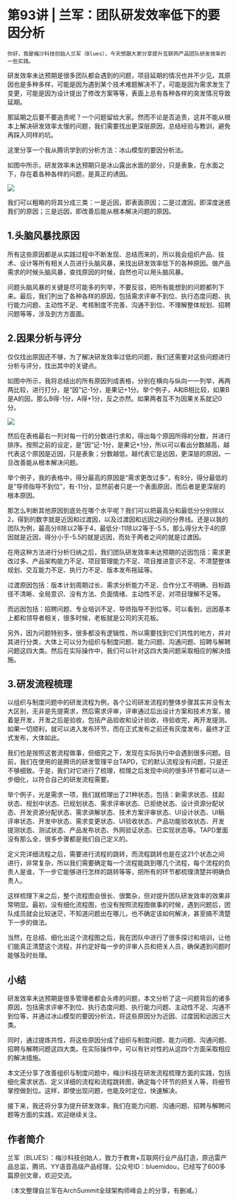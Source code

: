 # 第93讲 | 兰军：团队研发效率低下的要因分析

    你好，我是梅沙科技创始人兰军（Blues），今天想跟大家分享提升互联网产品团队研发效率的一些实践。

研发效率未达预期是很多团队都会遇到的问题，项目延期的情况也并不少见。其原因也是多种多样，可能是因为遇到某个技术难题解决不了，可能是因为需求发生了变更，可能是因为设计提出了修改方案等等，表面上总有各种各样的突发情况导致延期。

那延期之后要不要追责呢？一个问题留给大家。然而不论是否追责，这并不能从根本上解决研发效率太慢的问题，我们需要找出更深层原因，总结经验与教训，避免再踩入同样的坑。

这里分享一个我从腾讯学到的分析方法：冰山模型的要因分析法。

如图中所示，研发效率未达预期只是冰山露出水面的部分，只是表象，在水面之下，存在着各种各样的问题，是真正的诱因。

![](https://static001.geekbang.org/resource/image/17/a4/1701eb24186e6b4142bb6c5d6d5502a4.png)

我们可以粗略的将其分成三类：一是近因，即表面原因；二是过渡因，即深度迷惑我们的原因；三是远因，即改善后能从根本解决问题的原因。

## 1.头脑风暴找原因

所有这些原因都是从实践过程中不断发现、总结而来的，所以我会组织产品、技术、设计等所有相关人员进行头脑风暴，来找出研发效率低下的各种原因。做产品需求的时候头脑风暴，查找原因的时候，自然也可以用头脑风暴。

问题头脑风暴的关键是尽可能多的列举，不要反驳，把所有能想到的问题都列下来。最后，我们列出了各种各样的原因，包括需求评审不到位、执行态度问题、执行能力问题、主动性不足、考核制度不完善、沟通不到位、不理解整体规划、招聘问题等等，涉及到方方面面。

## 2.因果分析与评分

仅仅找出原因还不够，为了解决研发效率过低的问题，我们还需要对这些问题进行分析与评分，找出其中的关键点。

如图中所示，我将总结出的所有原因列成表格，分别在横向与纵向一一列举，再两两比较，进行打分，是“因”记-1分，是果记+1分。举个例子，A和B相比较，如果B是A的因，那么B得-1分，A得+1分，反之亦然。如果两者互不为因果关系就记0分。

![](https://static001.geekbang.org/resource/image/09/8c/0988c7d6ff0314fb1d8c48b540979b8c.png)

然后在表格最右一列对每一行的分数进行求和，得出每个原因所得的分数，并进行排序。按照之前的设定，是“因”记-1分，是果记+1分，所以可以看出分数越高，越代表这个原因是近因，只是表象；分数越低，越代表它是远因，更深层的原因，一旦改善能从根本解决问题。

举个例子，我的表格中，得分最高的原因是“需求更改过多”，有8分，得分最低的是“导师指导不到位”，有-11分，显然前者只是一个表面原因，而后者是更深层的根本原因。

那怎么判断其他原因到底处在哪个水平呢？我们可以把最高分和最低分分别除以2，得到的数字就是近因和过渡因，以及过渡因和远因之间的分界线。还是以我的团队为例，最高分8除以2等于4，最低分-11除以2等于-5.5，那么得分大于4的原因就是近因，得分小于-5.5的就是远因，而处于两者之间的就是过渡因。

在用这种方法进行分析归纳之后，我们团队研发效率未达预期的近因包括：需求更改过多、产品架构能力不足、项目管理能力不足、项目推进意识不足、不清楚整体规划、交互能力不足、执行力不足、版本发布拖延等。

过渡原因包括：版本计划周期过长、需求分析能力不足、合作分工不明确、目标路径不清晰、全局意识、没有方法、负面情绪、主动性不足、对项目理解不足等。

而远因包括：招聘问题、专业培训不足、导师指导不到位等。可以看到，远因基本上都和领导者相关，很多时候，老板就是公司的天花板。

另外，因为问题特别多，很多都没有逻辑性，所以需要找到它们共性的地方，并对其进行分类，大体上可以分为组织与制度问题、能力问题、沟通问题、招聘与解聘问题这四大类。然后在实际操作中，我们可以针对这四大类问题采取相应的解决措施。

## 3.研发流程梳理

以组织与制度问题中的研发流程为例，各个公司研发流程的整体步骤其实并没有太大区别，无非是先提需求，然后需求评审，评审通过后出设计方案和技术方案，接着是开发，开发之后是验收，包括产品验收和设计验收，待验收完，再开发提测。如果一切顺利，就可以进入发布环节，而在正式发布之前还有灰度发布，最终才正式发布，大体如此。

我们也是按照这套流程做事，但细究之下，发现在实际执行中会遇到很多问题。目前，我们在使用的是腾讯的研发管理平台TAPD，它的默认流程没有问题，只是还不够细致。于是，我们对它进行了梳理，梳理之后发现中间的很多环节都可以进一步细化，以符合自己的研发流程需要。

举个例子，光是需求一项，我们就梳理出了21种状态，包括：新需求状态、挂起状态、规划中状态、已规划状态、需求评审状态、已拒绝状态、设计资源分配状态、开发资源分配状态、需求讲解状态、技术方案评审状态、UI设计状态、UI稿评审状态、开发中状态、需求变更状态、UI验收状态、产品功能验收状态、开发提测状态、测试状态、产品发布状态、外网验证状态、已实现状态等。TAPD里面没有那么全，很多步骤都是我们自己定义的。

定义完详细流程之后，需要进行流程的跳转，而流程跳转也是在这21个状态之间进行，非常复杂，所以我们需要确定每一个流程能跳到哪几个流程，每个流程的负责人是谁，下一步它能够进行怎样的跳转等等，把所有的环节都梳理清楚并明确负责人。

这样梳理下来之后，整个流程图会很长、很繁杂，但对提升团队研发效率的效果非常明显。最初，没有细化流程图，也没有按照流程图做事的时候，遇到问题后，团队成员就会比较迷茫，不知道问题出在哪儿，也不确定该如何解决，甚至搞不清楚下一步的做法。

当然，在总结、细化出这个流程图之后，我在团队中进行了很多探讨和培训，让他们能真正清楚这个流程，并约定好每一步的评审人员和把关人员，确保遇到问题时能够及时处理。

## 小结

研发效率未达预期是很多管理者都会头疼的问题，本文分析了这一问题背后的诸多原因，包括需求评审不到位、执行态度问题、执行能力问题、主动性不足、沟通不到位等，并通过冰山模型的要因分析法，将这些原因分为近因、过度因和远因三大类。

同时，通过提炼共性，将这些原因分成了组织与制度问题、能力问题、沟通问题、招聘与解聘问题这四大类。在实际操作中，可以有针对性的从这四个方面采取相应的解决措施。

本文还分享了改善组织与制度问题中，梅沙科技在研发流程梳理方面的实践，包括细化需求状态、定义详细的流程和流程跳转图，确定每个环节的把关人等，将细节掌控做到位。这样，即使出现问题，也能及时定位，快速解决。

接下来，我还将分享为提升研发效率，我们在能力问题、沟通问题、招聘与解聘问题等方面的实践，欢迎继续关注。

## 作者简介

兰军（BLUES）：梅沙科技创始人，致力于教育+互联网行业产品打造，原迅雷产品总监，腾讯、YY语音高级产品经理，公众号ID：bluemidou，已经写了600多篇原创文章，欢迎交流。

（本文整理自兰军在ArchSummit全球架构师峰会上的分享，有删减。）
    